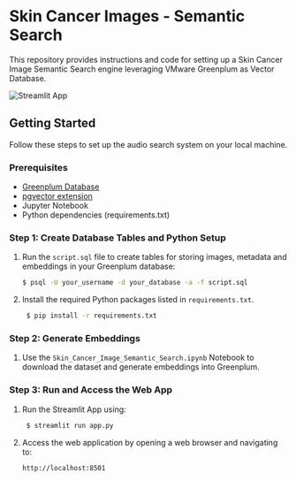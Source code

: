 # Skin Cancer Images - Semantic Search

This repository provides instructions and code for setting up a Skin Cancer Image Semantic Search engine leveraging VMware Greenplum as Vector Database.

![Streamlit App](streamlit_app.png)

## Getting Started

Follow these steps to set up the audio search system on your local machine.

### Prerequisites

- [Greenplum Database](https://greenplum.org/)
- [pgvector extension](https://github.com/pgvector/pgvector)
- Jupyter Notebook
- Python dependencies (requirements.txt)

### Step 1: Create Database Tables and Python Setup

1. Run the `script.sql` file to create tables for storing images, metadata and embeddings in your Greenplum database:

    ```bash
    $ psql -U your_username -d your_database -a -f script.sql
    ```
2. Install the required Python packages listed in `requirements.txt`.
   ```bash
    $ pip install -r requirements.txt
   ```
### Step 2: Generate Embeddings
1. Use the `Skin_Cancer_Image_Semantic_Search.ipynb` Notebook to download the dataset and generate embeddings into Greenplum.

### Step 3: Run and Access the Web App
1. Run the Streamlit App using:
   ```bash
    $ streamlit run app.py
   ```
2. Access the web application by opening a web browser and navigating to:

    ```
    http://localhost:8501
    ```
